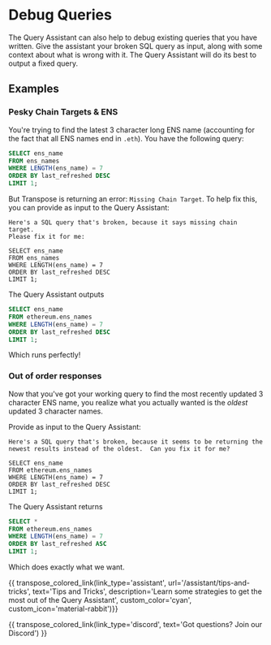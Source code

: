 # Debug Queries

The Query Assistant can also help to debug existing queries that you have written.  Give the assistant your broken SQL query as input, along with some context about what is wrong with it.  The Query Assistant will do its best to output a fixed query.

## Examples

### Pesky Chain Targets & ENS

You're trying to find the latest 3 character long ENS name (accounting for the fact that all ENS names end in `.eth`).  You have the following query:


```sql
SELECT ens_name
FROM ens_names
WHERE LENGTH(ens_name) = 7
ORDER BY last_refreshed DESC
LIMIT 1;
```

But Transpose is returning an error: `Missing Chain Target`.  To help fix this, you can provide as input to the Query Assistant:

```
Here's a SQL query that's broken, because it says missing chain target.  
Please fix it for me:

SELECT ens_name
FROM ens_names
WHERE LENGTH(ens_name) = 7
ORDER BY last_refreshed DESC
LIMIT 1;
```

The Query Assistant outputs

```sql
SELECT ens_name
FROM ethereum.ens_names
WHERE LENGTH(ens_name) = 7
ORDER BY last_refreshed DESC
LIMIT 1;
```

Which runs perfectly!

### Out of order responses

Now that you've got your working query to find the most recently updated 3 character ENS name, you realize what you actually wanted is the _oldest_ updated 3 character names.

Provide as input to the Query Assistant:

```
Here's a SQL query that's broken, because it seems to be returning the newest results instead of the oldest.  Can you fix it for me?

SELECT ens_name
FROM ethereum.ens_names
WHERE LENGTH(ens_name) = 7
ORDER BY last_refreshed DESC 
LIMIT 1;
```

The Query Assistant returns

```sql
SELECT *
FROM ethereum.ens_names
WHERE LENGTH(ens_name) = 7
ORDER BY last_refreshed ASC
LIMIT 1;
```

Which does exactly what we want.

{{ transpose_colored_link(link_type='assistant', url='/assistant/tips-and-tricks', text='Tips and Tricks', description='Learn some strategies to get the most out of the Query Assistant', custom_color='cyan', custom_icon='material-rabbit')}}

{{ transpose_colored_link(link_type='discord', text='Got questions?  Join our Discord') }}
